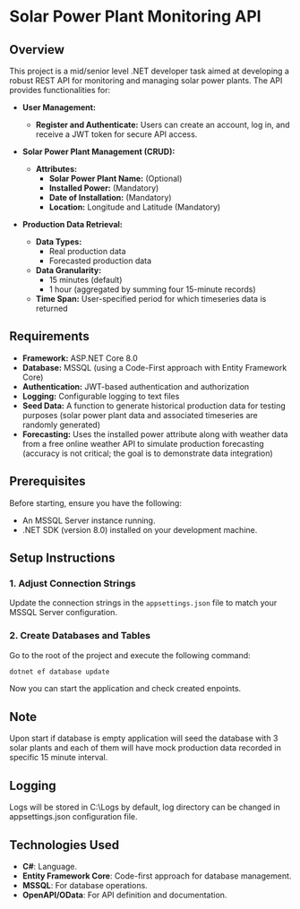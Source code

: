 # Solar Power Plant Monitoring API

## Overview

This project is a mid/senior level .NET developer task aimed at developing a robust REST API for monitoring and managing solar power plants. The API provides functionalities for:

- **User Management:**
  - **Register and Authenticate:** Users can create an account, log in, and receive a JWT token for secure API access.
  
- **Solar Power Plant Management (CRUD):**
  - **Attributes:**
    - **Solar Power Plant Name:** (Optional)
    - **Installed Power:** (Mandatory)
    - **Date of Installation:** (Mandatory)
    - **Location:** Longitude and Latitude (Mandatory)
  
- **Production Data Retrieval:**
  - **Data Types:**
    - Real production data
    - Forecasted production data
  - **Data Granularity:**
    - 15 minutes (default)
    - 1 hour (aggregated by summing four 15-minute records)
  - **Time Span:** User-specified period for which timeseries data is returned

## Requirements

- **Framework:** ASP.NET Core 8.0
- **Database:** MSSQL (using a Code-First approach with Entity Framework Core)
- **Authentication:** JWT-based authentication and authorization
- **Logging:** Configurable logging to text files
- **Seed Data:** A function to generate historical production data for testing purposes (solar power plant data and associated timeseries are randomly generated)
- **Forecasting:** Uses the installed power attribute along with weather data from a free online weather API to simulate production forecasting (accuracy is not critical; the goal is to demonstrate data integration)

## Prerequisites

Before starting, ensure you have the following:

- An MSSQL Server instance running.
- .NET SDK (version 8.0) installed on your development machine.

## Setup Instructions

### 1. Adjust Connection Strings

Update the connection strings in the `appsettings.json` file to match your MSSQL Server configuration.

### 2. Create Databases and Tables

Go to the root of the project and  execute the following command:

```bash
dotnet ef database update
```
Now you can start the application and check created enpoints.

## Note

Upon start if database is empty application will seed the database with 3 solar plants and each of them will have mock production data recorded in specific 15 minute interval.

## Logging
Logs will be stored in C:\Logs by default, log directory can be changed in appsettings.json configuration file.

## Technologies Used
- **C#**: Language.
- **Entity Framework Core**: Code-first approach for database management.
- **MSSQL**: For database operations.
- **OpenAPI/OData**: For API definition and documentation.

